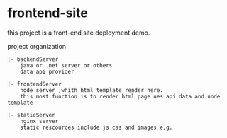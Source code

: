 # frontend-site

this project is a front-end site deployment demo.

project organization

	|- backendServer
		java or .net server or others 
		data api provider

	|- frontendServer
		node server ,whith html template render here.
		this most function is to render html page ues api data and node template

	|- staticServer
		nginx server
		static rescources include js css and images e,g.


